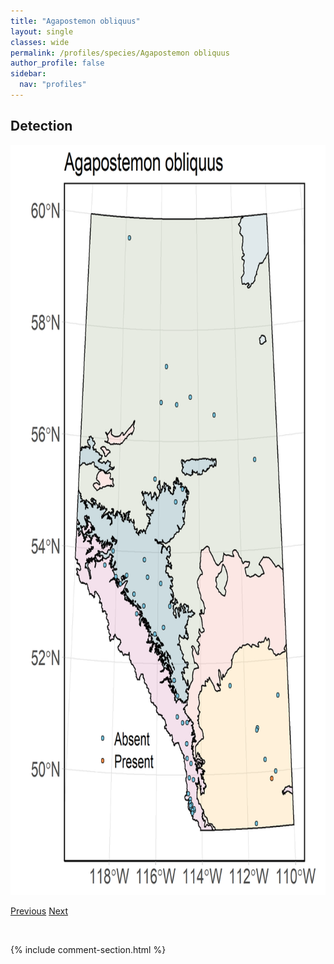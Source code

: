 ```yaml
---
title: "Agapostemon obliquus"
layout: single
classes: wide
permalink: /profiles/species/Agapostemon obliquus
author_profile: false
sidebar:
  nav: "profiles"
---
```


<h2>Detection</h2>

<a href="/assets/figures/species/Agapostemon obliquus/range-map.png">
<img src="/assets/figures/species/Agapostemon obliquus/range-map.png" height = "1200" width = "800">
</a>

<a href="/profiles/species/Agapostemon femoratus" class="pagination--pager" title="PreviousName">Previous</a> <a href="/profiles/species/Agapostemon texanus" class="pagination--pager" title="NextName">Next</a>

<p>&nbsp;</p>

{% include comment-section.html %}
